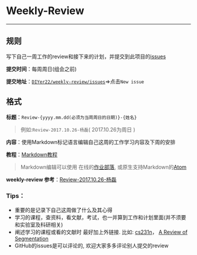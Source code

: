 # Weekly-Review

---

## 规则

写下自己一周工作的review和接下来的计划，并提交到此项目的[issues](https://github.com/DIYer22/weekly-review/issues)

**提交时间**：每周周日(组会之前)

**提交地址**：[`DIYer22/weekly-review/issues`](https://github.com/DIYer22/weekly-review/issues)=>点击`New issue`

## 格式

**标题**：`Review-{yyyy.mm.dd(必须为当周周日的日期)}-{姓名}`
> 例如:`Review-2017.10.26-杨磊`( 2017.10.26为周日 )

**内容**：使用Markdown标记语言编辑自己这周的工作学习内容及下周的安排

**教程**：[Markdown教程](https://www.zybuluo.com/mdeditor?url=https://www.zybuluo.com/static/editor/md-help.markdown)

> Markdown编辑可以使用 在线的[作业部落](https://www.zybuluo.com/), 或原生支持Markdown的[Atom](https://atom.io)

**weekly-review 参考**：[Review-2017.10.26-杨磊](https://github.com/DIYer22/weekly-review/issues/1)

### **Tips**：
 * 重要的是记录下自己这周做了什么及其心得
 * 学习的课程，查资料，看文献，考试，也一并算到工作和计划里面(并不须要和实验室及科研相关)
 * 阐述学习的课程或看的文献时 最好加上外链接. 比如: [cs231n](http://cs231n.stanford.edu/syllabus.html)， [A Review of Segmentation](https://arxiv.org/abs/1704.06857)
 * GitHub的issues是可以评论的, 欢迎大家多多评论别人提交的review
